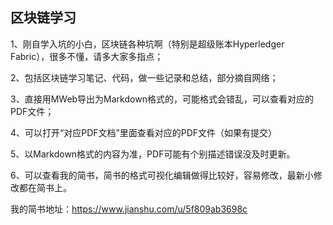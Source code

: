 ## 区块链学习

1、刚自学入坑的小白，区块链各种坑啊（特别是超级账本Hyperledger Fabric），很多不懂，请多大家多指点；

2、包括区块链学习笔记、代码，做一些记录和总结，部分摘自网络；

3、直接用MWeb导出为Markdown格式的，可能格式会错乱，可以查看对应的PDF文件；

4、可以打开“对应PDF文档”里面查看对应的PDF文件（如果有提交）

5、以Markdown格式的内容为准，PDF可能有个别描述错误没及时更新。

6、可以查看我的简书，简书的格式可视化编辑做得比较好，容易修改，最新小修改都在简书上。


我的简书地址：https://www.jianshu.com/u/5f809ab3698c



